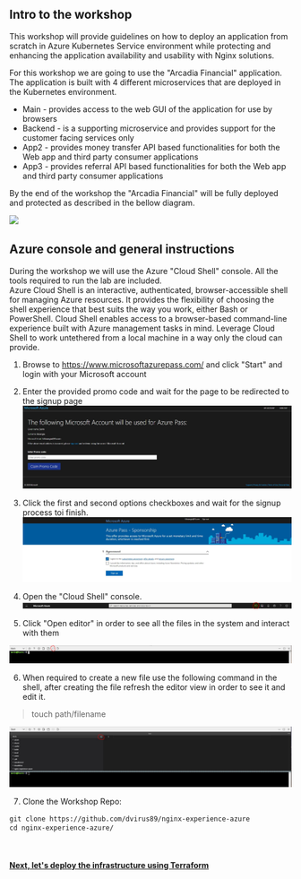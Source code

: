 ## Intro to the workshop

This workshop will provide guidelines on how to deploy an application from scratch in Azure Kubernetes Service environment while protecting and enhancing the application availability and usability with Nginx solutions.

For this workshop we are going to use the "Arcadia Financial" application.
The application is built with 4 different microservices that are deployed in the Kubernetes environment.
- Main - provides access to the web GUI of the application for use by browsers
- Backend - is a supporting microservice and provides support for the customer facing services only
- App2 - provides money transfer API based functionalities for both the Web app and third party consumer applications
- App3 - provides referral API based functionalities for both the Web app and third party consumer applications



By the end of the workshop the "Arcadia Financial" will be fully deployed and protected as described in the bellow diagram.

![](images/2env.jpg)

## Azure console and general instructions

During the workshop we will use the Azure "Cloud Shell" console. All the tools required to run the lab are included.  
Azure Cloud Shell is an interactive, authenticated, browser-accessible shell for managing Azure resources. It provides the flexibility of choosing the shell experience that best suits the way you work, either Bash or PowerShell. 
Cloud Shell enables access to a browser-based command-line experience built with Azure management tasks in mind. Leverage Cloud Shell to work untethered from a local machine in a way only the cloud can provide.  

1. Browse to https://www.microsoftazurepass.com/ and click "Start" and login with your Microsoft account

2. Enter the provided promo code and wait for the page to be redirected to the signup page
![](images/4setup.JPG)

3. Click the first and second options checkboxes and wait for the signup process toi finish.
![](images/5setup.JPG)

4. Open the "Cloud Shell" console.
![](images/1setup.JPG)

5. Click "Open editor" in order to see all the files in the system and interact with them

![](images/2setup.JPG)

6. When required to create a new file use the following command in the shell, after creating the file refresh the editor view in order to see it and edit it.
> touch path/filename

![](images/3setup.JPG)


7. Clone the Workshop Repo:
```
git clone https://github.com/dvirus89/nginx-experience-azure
cd nginx-experience-azure/
```

&nbsp;&nbsp;

#### [Next, let's deploy the infrastructure using Terraform](3tf.md)
